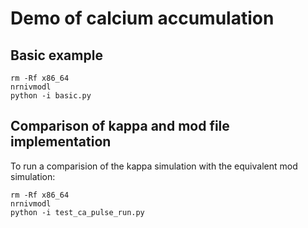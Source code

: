 Demo of calcium accumulation
============================

Basic example
-------------

```
rm -Rf x86_64
nrnivmodl
python -i basic.py
```

Comparison of kappa and mod file implementation
-----------------------------------------------

To run a comparision of the kappa simulation with the equivalent mod
simulation:
```
rm -Rf x86_64
nrnivmodl
python -i test_ca_pulse_run.py
```

